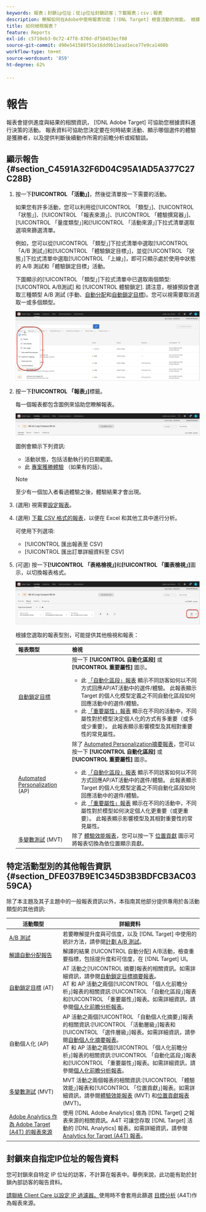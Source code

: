 ```yaml
---
keywords: 報表；封鎖ip位址；從ip位址封鎖訪客；下載報表；csv；報表
description: 瞭解如何在Adobe中使用報表功能 [!DNL Target] 檢查活動的效能。 根據您的資料做出更好的決策，以提高投資報酬率。
title: 如何檢視報表？
feature: Reports
exl-id: c5710eb3-0c72-47f8-870d-df50453ecf08
source-git-commit: d90e541588f51e16dd9b11ead1ece77e9ca1408b
workflow-type: tm+mt
source-wordcount: '859'
ht-degree: 62%

---
```


# 報告

報表會提供進度與結果的相關資訊， [!DNL Adobe Target] 可協助您根據資料進行決策的活動。 報表資料可協助您決定要在何時結束活動、顯示哪個選件的體驗是獲勝者，以及提供判斷後續動作所需的前瞻分析或經驗談。

## 顯示報告 {#section_C4591A32F6D04C95A1AD5A377C27C28B}

1. 按一下&#x200B;**[!UICONTROL 「活動」]**，然後從清單按一下需要的活動。

   如果您有許多活動，您可以利用從[!UICONTROL 「類型」]、[!UICONTROL 「狀態」]、[!UICONTROL 「報表來源」]、[!UICONTROL 「體驗撰寫器」]、[!UICONTROL 「量度類型」]和[!UICONTROL 「活動來源」]下拉式清單選取選項來篩選清單。

   例如，您可以從[!UICONTROL 「類型」]下拉式清單中選取[!UICONTROL 「A/B 測試」]和[!UICONTROL 「體驗鎖定目標」]，並從[!UICONTROL 「狀態」]下拉式清單中選取[!UICONTROL 「上線」]，即可只顯示處於使用中狀態的 A/B 測試和「體驗鎖定目標」活動。

   下圖顯示的[!UICONTROL 「類型」]下拉式清單中已選取兩個類型: [!UICONTROL A/B測試] 和 [!UICONTROL 體驗鎖定]. 請注意，根據預設會選取三種類型 A/B 測試 (手動、[自動分配](/help/main/c-activities/automated-traffic-allocation/automated-traffic-allocation.md)和[自動鎖定目標](/help/main/c-activities/auto-target/auto-target-to-optimize.md))。您可以視需要取消選取一或多個類型。

   ![依類型篩選報表](/help/main/c-reports/assets/report_filters-new.png)

1. 按一下&#x200B;**[!UICONTROL 「報表」]**&#x200B;標籤。

   每一個報表都包含圖例來協助您瞭解報表。

   ![報表圖例](/help/main/c-reports/assets/report_menu_bar-new.png)

   圖例會顯示下列資訊:

   * 活動狀態，包括活動執行的日期範圍。
   * 此 [專案獲勝體驗](/help/main/c-activities/automated-traffic-allocation/determine-winner.md) （如果有的話）。

   >[!NOTE]
   >
   >至少有一個加入者看過體驗之後，體驗結果才會出現。

1. (選用) 視需要[設定報表](/help/main/c-reports/c-report-settings/report-settings.md#concept_4BB6A7FDAB6F4806A632F9CD989B8BFA)。
1. (選用) [下載 CSV 格式的報表](/help/main/c-reports/c-report-settings/downloading-data-in-csv-file.md)，以便在 Excel 和其他工具中進行分析。

   可使用下列選項: 

   * [!UICONTROL 匯出報表至 CSV]
   * [!UICONTROL 匯出訂單詳細資料至 CSV]

1. (可選) 按一下&#x200B;**[!UICONTROL 「表格檢視」]**&#x200B;和&#x200B;**[!UICONTROL 「圖表檢視」]**&#x200B;圖示，以切換報表格式。

   ![表格和圖表檢檢視示](/help/main/c-reports/assets/table-and-graph-icons.png)

   根據您選取的報表型別，可能提供其他檢視和報表：

   | 報表類型 | 檢視 |
   | --- | --- |
   | [自動鎖定目標](/help/main/c-activities/auto-target/auto-target-to-optimize.md) | 按一下 **[!UICONTROL 自動化區段]** 或 **[!UICONTROL 重要屬性]** 圖示。<ul><li>此 [「自動化區段」報表](/help/main/c-reports/c-personalization-insights-reports/automated-segments-report.md) 顯示不同訪客如何以不同方式回應AP/AT活動中的選件/體驗。 此報表顯示 Target 的個人化模型定義之不同自動化區段如何回應活動中的選件/體驗。</li><li>此 [「重要屬性」報表](/help/main/c-reports/c-personalization-insights-reports/important-attributes-report.md) 顯示在不同的活動中，不同屬性對於模型決定個人化的方式有多重要（或多或少重要）。 此報表顯示影響模型及其相對重要性的常見屬性。</li></ul> |
   | [Automated Personalization](/help/main/c-activities/t-automated-personalization/automated-personalization.md) (AP) | 除了 [Automated Personalization摘要報表](/help/main/c-reports/personalization-reports/reports-ap.md)，您可以按一下 **[!UICONTROL 自動化區段]** 或 **[!UICONTROL 重要屬性]** 圖示。<ul><li>此 [「自動化區段」報表](/help/main/c-reports/c-personalization-insights-reports/automated-segments-report.md) 顯示不同訪客如何以不同方式回應AP/AT活動中的選件/體驗。 此報表顯示 Target 的個人化模型定義之不同自動化區段如何回應活動中的選件/體驗。</li><li>此 [「重要屬性」報表](/help/main/c-reports/c-personalization-insights-reports/important-attributes-report.md) 顯示在不同的活動中，不同屬性對於模型如何決定個人化更重要（或更重要）。 此報表顯示影響模型及其相對重要性的常見屬性。</li></ul> |
   | [多變數測試](/help/main/c-activities/c-multivariate-testing/multivariate-testing.md) (MVT) | 除了 [體驗效能報表](/help/main/c-reports/multivariate-test-reports/experience-performance-report.md)，您可以按一下 [位置貢獻](/help/main/c-reports/multivariate-test-reports/location-contribution-report.md) 圖示可將報表切換為依位置顯示貢獻。 |

## 特定活動型別的其他報告資訊 {#section_DFE037B9E1C345D3B3BDFCB3AC0359CA}

除了本主題及其子主題中的一般報表資訊以外，本指南其他部分提供專用於各活動類型的其他資訊:

| 活動類型 | 詳細資料 |
|--- |--- |
| [A/B 測試](/help/main/c-activities/t-test-ab/test-ab.md) | 若要瞭解提升度與可信度，以及 [!DNL Target] 中使用的統計方法，請參閱[計劃 A/B 測試](/help/main/c-activities/t-test-ab/sample-size-determination.md)。 |
| [解讀自動分配報告](/help/main/c-activities/automated-traffic-allocation/determine-winner.md) | 解譯的結果 [!UICONTROL 自動分配] A/B活動，檢查重要指標，包括提升度和可信度，在 [!DNL Target] UI。 |
| [自動鎖定目標](/help/main/c-activities/auto-target/auto-target-to-optimize.md) (AT) | AT 活動之[!UICONTROL 摘要]報表的相關資訊。如需詳細資訊，請參閱[自動鎖定目標摘要報表](/help/main/c-reports/personalization-reports/auto-target-summary-report.md)。<br>AT 和 AP 活動之兩個[!UICONTROL 「個人化前瞻分析」]報表的相關資訊:[!UICONTROL 「自動化區段」]報表和[!UICONTROL 「重要屬性」]報表。如需詳細資訊，請參閱[個人化前瞻分析報表](/help/main/c-reports/c-personalization-insights-reports/personalization-insights-reports.md)。 |
| [](/help/main/c-activities/t-automated-personalization/automated-personalization.md)自動個人化 (AP) | AP 活動之兩個[!UICONTROL 「自動個人化摘要」]報表的相關資訊:[!UICONTROL 「活動層級」]報表和[!UICONTROL 「選件層級」]報表。如需詳細資訊，請參閱[自動個人化摘要報表](/help/main/c-reports/personalization-reports/reports-ap.md)。<br>AT 和 AP 活動之兩個[!UICONTROL 「個人化前瞻分析」]報表的相關資訊:[!UICONTROL 「自動化區段」]報表和[!UICONTROL 「重要屬性」]報表。如需詳細資訊，請參閱[個人化前瞻分析報表](/help/main/c-reports/c-personalization-insights-reports/personalization-insights-reports.md)。 |
| [多變數測試](/help/main/c-activities/c-multivariate-testing/multivariate-testing.md) (MVT) | MVT 活動之兩個報表的相關資訊:[!UICONTROL 「體驗效能」]報表和[!UICONTROL 「位置貢獻」]報表。如需詳細資訊，請參閱[體驗效能報表](/help/main/c-reports/multivariate-test-reports/experience-performance-report.md) (MVT) 和[位置貢獻報表](/help/main/c-reports/multivariate-test-reports/location-contribution-report.md) (MVT)。 |
| [Adobe Analytics 作為 Adobe Target (A4T) 的報表來源](/help/main/c-integrating-target-with-mac/a4t/a4t.md) | 使用 [!DNL Adobe Analytics] 做為 [!DNL Target] 之報表來源的相關資訊。A4T 可讓您存取 [!DNL Target] 活動的 [!DNL Analytics] 報表。如需詳細資訊，請參閱 [Analytics for Target (A4T) 報表](/help/main/c-reports/analytics-for-target-a4t-reporting.md)。 |

## 封鎖來自指定IP位址的報告資料

您可封鎖來自特定 IP 位址的訪客，不計算在報表中。舉例來說，此功能有助於封鎖內部訪客的報告資料。

[請聯絡 Client Care 以設定 IP 過濾器。](/help/main/cmp-resources-and-contact-information.md#reference_ACA3391A00EF467B87930A450050077C)使用時不會套用此篩選 [目標分析](/help/main/c-integrating-target-with-mac/a4t/a4t.md#concept_7540C8C04259434AB6EE33B09F47A1DE) (A4T)作為報表來源。
